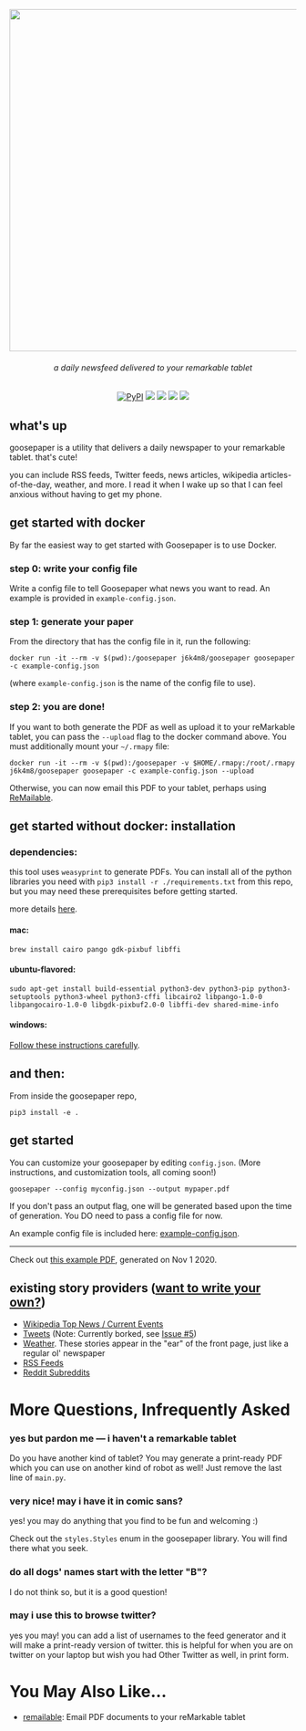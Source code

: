 <p align=center><img align=center src='docs/goose.svg' width=600 /></p>
<h6 align=center>a daily newsfeed delivered to your remarkable tablet</h6>

<p align=center>
  <a href="https://pypi.org/project/goosepaper/"><img alt="PyPI" src="https://img.shields.io/pypi/v/goosepaper?style=for-the-badge"></a>
  <a href="https://github.com/j6k4m8/goosepaper/" alt="GitHub repo size"><img src="https://img.shields.io/github/repo-size/j6k4m8/goosepaper?style=for-the-badge" /></a>
  <a href="#" alt="GitHub last commit"><img src="https://img.shields.io/github/last-commit/j6k4m8/goosepaper?style=for-the-badge" /></a>
  <a href="#" alt="This repo is pretty dope."><img src="https://img.shields.io/badge/pretty%20dope-%F0%9F%91%8C-blue?style=for-the-badge" /></a>
  <a href="#" alt="This repo is licensed under Apache 2.0"><img src="https://img.shields.io/github/license/j6k4m8/goosepaper?style=for-the-badge" /></a>
</p>

## what's up

goosepaper is a utility that delivers a daily newspaper to your remarkable tablet. that's cute!

you can include RSS feeds, Twitter feeds, news articles, wikipedia articles-of-the-day, weather, and more. I read it when I wake up so that I can feel anxious without having to get my phone.

## get started with docker

By far the easiest way to get started with Goosepaper is to use Docker.

### step 0: write your config file

Write a config file to tell Goosepaper what news you want to read. An example is provided in `example-config.json`.

### step 1: generate your paper

From the directory that has the config file in it, run the following:

```shell
docker run -it --rm -v $(pwd):/goosepaper j6k4m8/goosepaper goosepaper -c example-config.json
```

(where `example-config.json` is the name of the config file to use).

### step 2: you are done!

If you want to both generate the PDF as well as upload it to your reMarkable tablet, you can pass the `--upload` flag to the docker command above. You must additionally mount your `~/.rmapy` file:

```shell
docker run -it --rm -v $(pwd):/goosepaper -v $HOME/.rmapy:/root/.rmapy j6k4m8/goosepaper goosepaper -c example-config.json --upload
```

Otherwise, you can now email this PDF to your tablet, perhaps using [ReMailable](https://github.com/j6k4m8/remailable).

## get started without docker: installation

### dependencies:

this tool uses `weasyprint` to generate PDFs. You can install all of the python libraries you need with `pip3 install -r ./requirements.txt` from this repo, but you may need these prerequisites before getting started.

more details [here](https://weasyprint.readthedocs.io/en/latest/install.html).

#### mac:

```shell
brew install cairo pango gdk-pixbuf libffi
```

#### ubuntu-flavored:

```shell
sudo apt-get install build-essential python3-dev python3-pip python3-setuptools python3-wheel python3-cffi libcairo2 libpango-1.0-0 libpangocairo-1.0-0 libgdk-pixbuf2.0-0 libffi-dev shared-mime-info
```

#### windows:

[Follow these instructions carefully](https://weasyprint.readthedocs.io/en/latest/install.html#windows).

## and then:

From inside the goosepaper repo,

```shell
pip3 install -e .
```

## get started

You can customize your goosepaper by editing `config.json`. (More instructions, and customization tools, all coming soon!)

```shell
goosepaper --config myconfig.json --output mypaper.pdf
```

If you don't pass an output flag, one will be generated based upon the time of generation. You DO need to pass a config file for now.

An example config file is included here: [example-config.json](example-config.json).

---

Check out [this example PDF](https://github.com/j6k4m8/goosepaper/blob/master/docs/Example-Nov-1-2020.pdf), generated on Nov 1 2020.

## existing story providers ([want to write your own?](https://github.com/j6k4m8/goosepaper/blob/master/CONTRIBUTING.md))

-   [Wikipedia Top News / Current Events](https://github.com/j6k4m8/goosepaper/blob/master/goosepaper/__init__.py#L112)
-   [Tweets](https://github.com/j6k4m8/goosepaper/blob/master/goosepaper/__init__.py#L154) (Note: Currently borked, see [Issue #5](https://github.com/j6k4m8/goosepaper/issues/5))
-   [Weather](https://github.com/j6k4m8/goosepaper/blob/master/goosepaper/__init__.py#L258). These stories appear in the "ear" of the front page, just like a regular ol' newspaper
-   [RSS Feeds](https://github.com/j6k4m8/goosepaper/blob/master/goosepaper/__init__.py#L283)
-   [Reddit Subreddits](https://github.com/j6k4m8/goosepaper/blob/master/goosepaper/__init__.py#L307)

# More Questions, Infrequently Asked

### yes but pardon me — i haven't a remarkable tablet

Do you have another kind of tablet? You may generate a print-ready PDF which you can use on another kind of robot as well! Just remove the last line of `main.py`.

### very nice! may i have it in comic sans?

yes! you may do anything that you find to be fun and welcoming :)

Check out the `styles.Styles` enum in the goosepaper library. You will find there what you seek.

### do all dogs' names start with the letter "B"?

I do not think so, but it is a good question!

### may i use this to browse twitter?

yes you may! you can add a list of usernames to the feed generator and it will make a print-ready version of twitter. this is helpful for when you are on twitter on your laptop but wish you had Other Twitter as well, in print form.

# You May Also Like...

-   [remailable](https://github.com/j6k4m8/remailable): Email PDF documents to your reMarkable tablet
